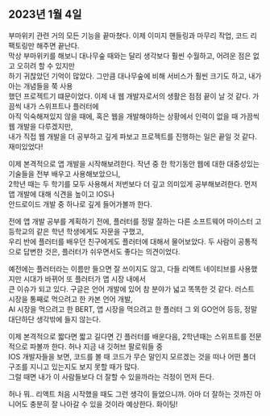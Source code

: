 ## **2023년 1월 4일**

부마위키 관련 거의 모든 기능을 끝마쳤다. 이제 이미지 핸들링과 마무리 작업, 코드 리팩토링만 해주면 끝난다.  
막상 부마위키를 해보니 대나무숲 때와는 달리 생각보다 훨씬 수월하고, 어려운 점은 없고 오히려 할 수 있지만  
하기 귀찮았던 기억이 많았다. 그만큼 대나무숲에 비해 서비스가 훨씬 크기도 하고, 내가 아는 개념들을 쭉 사용  
했던 프로젝트기 떄문이었다. 이제 내 웹 개발자로서의 생활은 점점 끝이 날 것 같다. 가끔씩 내가 스위프트나 플러터에  
아직 익숙해져있지 않을 때에, 혹은 웹을 개발해야하는 상황에서 인력이 없을 때 가끔씩 웹 개발을 다루겠지만,  
내가 직접 웹 개발을 더 공부하고 깊게 파보고 프로젝트를 진행하는 일은 끝일 것 같다. 재미있었다!  

이제 본격적으로 앱 개발을 시작해보려한다. 작년 중 한 학기동안 웹에 대한 대중성있는 기술들을 전부 배우고 사용해보았으니,  
2학년 때는 두 학기를 모두 사용해서 저번보다 더 깊고 의미있게 공부해보려한다. 먼저 앱 개발에 대해 식견을 높이고 IOS나  
안드로이드 개발 중 하나로 깊게 들어가볼까 한다.  

전에 앱 개발 공부를 계획하기 전에, 플러터를 정말 잘하는 다른 소프트웨어 마이스터 고등학교의 같은 학년 학생에게도 자문을 구했고,  
우리 반에 플러터를 배우던 친구에게도 플러터에 대해서 물어보았다. 두 사람이 공통적으로 답변한 것은, 플러터가 쉬우면서도 좋다는 의견이었다.  

예전에는 플러터라는 이름만 들으면 잘 쓰이지도 않고, 다들 리액트 네이티브를 사용했지만 시대가 바뀌어 또 플러터가 앱 시장 내에서  
큰 이슈가 되고 있다. 구글은 언어 개발에 있어 참 분야가 넓고 똑똑한 것 같다. 러스트 시장을 통째로 먹으려고 한 카본 언어 개발,  
AI 시장을 먹으려고 한 BERT, 앱 시장을 먹으려고 한 플러터 그 외 GO언어 등등, 정말 대단하단 생각밖에 들지 않는다.  

이제 본격적으로 짧다면 짧고 길다면 긴 플러터를 배운다음, 2학년때는 스위프트를 전문적으로 파볼까 한다. 허나 지금 내 깃허브 팔로워들 중  
IOS 개발자들을 보면, 코드를 볼 때 코드가 무슨 말인지 모르겠는 것을 떠나 어떤 폴더 구조를 지니고 있는지도 보지 못할 때가 많다.  
그럴 때면 내가 이 사람들보다 더 잘할 수 있을까라는 걱정이 먼저 든다.  

허나 뭐.. 리액트 처음 시작했을 때도 그런 생각이 들었으니까. 아마 더 잘하는 것까진 아니어도 충분히 잘 나아갈 수 있을 것이라 예상한다. 화이팅!